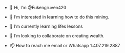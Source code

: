 - 👋 Hi, I’m @Fukengruven420

- 👀 I’m interested in learning how to do this mining.
- 🌱 I’m currently learning lifes lessons
- 💞️ I’m looking to collaborate on creating wealth.
- 📫 How to reach me email or Whatsapp 1.407.219.2887

<!---
Fukengruven420/Fukengruven420 is a ✨ special ✨ repository because its `README.md` (this file) appears on your GitHub profile.
You can click the Preview link to take a look at your changes.
--->
